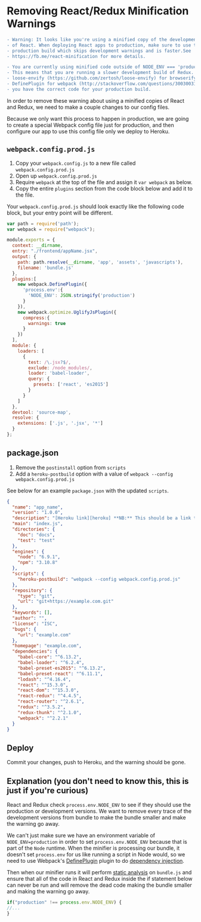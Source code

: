 # Removing React/Redux Minification Warnings

```diff
- Warning: It looks like you're using a minified copy of the development build
- of React. When deploying React apps to production, make sure to use the
- production build which skips development warnings and is faster.See
- https://fb.me/react-minification for more details.
```

```diff
- You are currently using minified code outside of NODE_ENV === 'production'.
- This means that you are running a slower development build of Redux. You can use
- loose-envify (https://github.com/zertosh/loose-envify) for browserify or
- DefinePlugin for webpack (http://stackoverflow.com/questions/30030031) to ensure
- you have the correct code for your production build.
```

In order to remove these warning about using a minified copies of React and Redux, we need to make a couple changes to our config files.

Because we only want this process to happen in production, we are going to
create a special Webpack config file just for production, and then configure our
app to use this config file only we deploy to Heroku.

## `webpack.config.prod.js`

1. Copy your `webpack.config.js` to a new file called `webpack.config.prod.js`
2. Open up `webpack.config.prod.js`
3. Require `webpack` at the top of the file and assign it `var webpack` as below.
4. Copy the entire `plugins` section from the code block below and add it to the
   file.

Your `webpack.config.prod.js` should look exactly like the following code block, but your entry
point will be different.


```js
var path = require('path');
var webpack = require("webpack");

module.exports = {
  context: __dirname,
  entry: "./frontend/appName.jsx",
  output: {
    path: path.resolve(__dirname, 'app', 'assets', 'javascripts'),
    filename: 'bundle.js'
  },
  plugins:[
    new webpack.DefinePlugin({
      'process.env':{
        'NODE_ENV': JSON.stringify('production')
      }
    }),
    new webpack.optimize.UglifyJsPlugin({
      compress:{
        warnings: true
      }
    })
  ],
  module: {
    loaders: [
      {
        test: /\.jsx?$/,
        exclude: /node_modules/,
        loader: 'babel-loader',
        query: {
          presets: ['react', 'es2015']
        }
      }
    ]
  },
  devtool: 'source-map',
  resolve: {
    extensions: ['.js', '.jsx', '*']
  }
};
```

## package.json
1. Remove the `postinstall` option from `scripts`
2. Add a `heroku-postbuild` option with a value of `webpack --config
   webpack.config.prod.js`

See below for an example `package.json` with the updated `scripts`.

```json
{
  "name": "app_name",
  "version": "1.0.0",
  "description": "[Heroku link][heroku] **NB:** This should be a link to your production site",
  "main": "index.js",
  "directories": {
    "doc": "docs",
    "test": "test"
  },
  "engines": {
    "node": "6.9.1",
    "npm": "3.10.8"
  },
  "scripts": {
    "heroku-postbuild": "webpack --config webpack.config.prod.js"
  },
  "repository": {
    "type": "git",
    "url": "git+https://example.com.git"
  },
  "keywords": [],
  "author": "",
  "license": "ISC",
  "bugs": {
    "url": "example.com"
  },
  "homepage": "example.com",
  "dependencies": {
    "babel-core": "^6.13.2",
    "babel-loader": "^6.2.4",
    "babel-preset-es2015": "^6.13.2",
    "babel-preset-react": "^6.11.1",
    "lodash": "^4.16.4",
    "react": "^15.3.0",
    "react-dom": "^15.3.0",
    "react-redux": "^4.4.5",
    "react-router": "^2.6.1",
    "redux": "^3.5.2",
    "redux-thunk": "^2.1.0",
    "webpack": "^2.2.1"
  }
}
```

## Deploy
Commit your changes, push to Heroku, and the warning should be gone.

## Explanation (you don't need to know this, this is just if you're curious)

React and Redux check `process.env.NODE_ENV` to see if they should use the
production or development versions. We want to remove every trace of the
development versions from bundle to make the bundle smaller and make the
warning go away.

We can't just make sure we have an environment variable of `NODE_ENV=production`
in order to set `process.env.NODE_ENV` because that is part of the `Node`
runtime. When the minifier is processing our bundle, it doesn't set
`process.env` for us like running a script in Node would, so we need to use Webpack's
[DefinePlugin][webpack-define-plugin]
plugin to do [dependency injection][dependency-injection].

Then when our minifier runs it will perform [static
analysis][static-analysis] on `bundle.js`
and ensure that all of the code in React and Redux inside the if statement below can never be
run and will remove the dead code making the bundle smaller and making the
warning go away.

```js
if("production" !== process.env.NODE_ENV) {
//...
}
```

[webpack-define-plugin]: https://webpack.js.org/plugins/define-plugin
[dependency-injection]: https://en.wikipedia.org/wiki/Dependency_injection
[static-analysis]: https://en.wikipedia.org/wiki/Static_program_analysis
